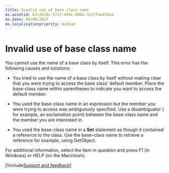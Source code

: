```yaml
---
title: Invalid use of base class name
ms.assetid: 67c2bc6c-5717-450c-b80a-3217fee436ed
ms.date: 06/08/2017
ms.localizationpriority: medium
---
```



# Invalid use of base class name
You cannot use the name of a base class by itself. This error has the following causes and solutions:


- You tried to use the name of a base class by itself without making clear that you were trying to access the base class' default member. Place the base-class name within parentheses to indicate you want to access the default member.
    
- You used the base-class name in an expression but the member you were trying to access was ambiguously specified. Use a disambiguator ( for example, an exclamation point) between the base-class name and the member you are interested in.
    
- You used the base-class name in a **Set** statement as though it contained a reference to the class. Use the base-class name to retrieve a reference for example, using GetObject.
    

For additional information, select the item in question and press F1 (in Windows) or HELP (on the Macintosh).

[!include[Support and feedback](~/includes/feedback-boilerplate.md)]